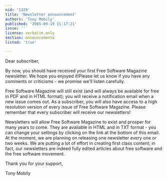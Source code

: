 ```yaml
---
nid: '1329'
title: 'Newsletter announcement'
authors: 'Tony Mobily'
published: '2005-09-19 11:17:21'
issue: ''
license: verbatim_only
section: announcements
listed: 'true'

---
```

Dear subscriber,

By now, you should have received your first Free Software Magazine newsletter.  We hope you enjoyed it!Please let us know if you have any comments or criticisms - we promise we'll listen carefully.

Free Software Magazine will still exist (and will always be available for free in PDF and in HTML format); you will receive a notification email when a new issue comes out. As a subscriber, you will also have access to a high resolution version of every issue of Free Software Magazine. Please remember that every subscriber will receive our newsletters!

Newsletters will allow Free Software Magazine to exist and prosper for many years to come. They are available in HTML and in TXT format - you can change your settings by clicking on the link at the bottom of this email. At the moment, we are planning on releasing one newsletter every one or two weeks. We are putting a lot of effort in creating first class content; in fact, our newsletters are indeed fully edited articles about free software and the free software movement.

Thank you for your support,

Tony Mobily

